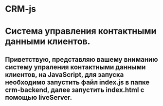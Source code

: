 # CRM-js
# Система управления контактными данными клиентов.
## Приветствую, представляю вашему вниманию систему упраления контактными данными клиентов, на JavaScript, для запуска необходимо запустить файл index.js в папке crm-backend, далее запустить index.html с помощью liveServer.
